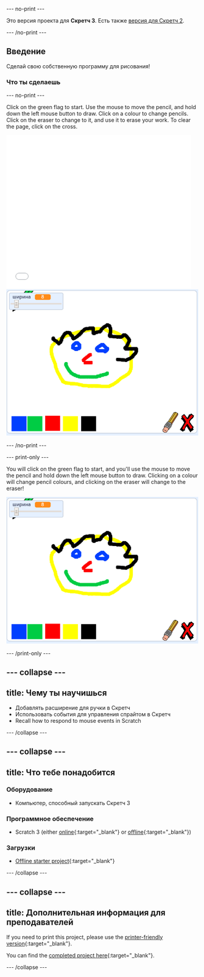 \--- no-print \---

Это версия проекта для **Скретч 3**. Есть также [версия для Скретч 2](https://projects.raspberrypi.org/en/projects/paint-box-scratch2).

\--- /no-print \---

## Введение

Сделай свою собственную программу для рисования!

### Что ты сделаешь

\--- no-print \---

Click on the green flag to start. Use the mouse to move the pencil, and hold down the left mouse button to draw. Click on a colour to change pencils. Click on the eraser to change to it, and use it to erase your work. To clear the page, click on the cross.

<div class="scratch-preview">
  <iframe allowtransparency="true" width="485" height="402" src="//scratch.mit.edu/projects/embed/267243161/?autostart=false" frameborder="0" scrolling="no"></iframe>
  <img src="images/showcase.png">
</div>

\--- /no-print \---

\--- print-only \---

You will click on the green flag to start, and you'll use the mouse to move the pencil and hold down the left mouse button to draw. Clicking on a colour will change pencil colours, and clicking on the eraser will change to the eraser!

![showcase](images/showcase.png)

\--- /print-only \---

## \--- collapse \---

## title: Чему ты научишься

+ Добавлять расширение для ручки в Скретч
+ Использовать события для управления спрайтом в Скретч
+ Recall how to respond to mouse events in Scratch

\--- /collapse \---

## \--- collapse \---

## title: Что тебе понадобится

### Оборудование

+ Компьютер, способный запускать Скретч 3

### Программное обеспечение

+ Scratch 3 (either [online](https://rpf.io/scratchon){:target="_blank"} or [offline](https://rpf.io/scratchoff){:target="_blank"})

### Загрузки

+ [Offline starter project](https://rpf.io/p/en/paint-box-go){:target="_blank"}

\--- /collapse \---

## \--- collapse \---

## title: Дополнительная информация для преподавателей

If you need to print this project, please use the [printer-friendly version](https://projects.raspberrypi.org/en/projects/paint-box/print){:target="_blank"}.

You can find the [completed project here](https://rpf.io/p/en/paint-box-get){:target="_blank"}.

\--- /collapse \---